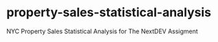 # property-sales-statistical-analysis
NYC Property Sales Statistical Analysis for The NextDEV Assigment
